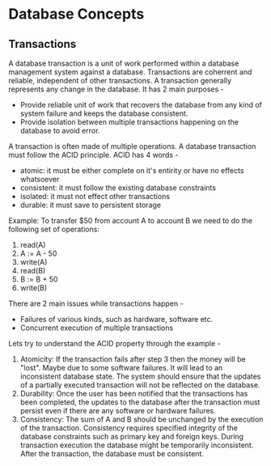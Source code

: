 # Database Concepts

## Transactions

A database transaction is a unit of work performed within a database management system against a database. Transactions are coherrent and reliable, independent of other transactions. A transaction generally represents any change in the database. It has 2 main purposes -

- Provide reliable unit of work that recovers the database from any kind of system failure and keeps the database consistent.
- Provide isolation between multiple transactions happening on the database to avoid error.

A transaction is often made of multiple operations. A database transaction must follow the ACID principle. ACID has 4 words -

- atomic: it must be either complete on it's entirity or have no effects whatsoever
- consistent: it must follow the existing database constraints
- isolated: it must not effect other transactions
- durable: it must save to persistent storage

Example: To transfer $50 from account A to account B we need to do the following set of operations:

1. read(A)
2. A := A - 50
3. write(A)
4. read(B)
5. B := B + 50
6. write(B)

There are 2 main issues while transactions happen -

- Failures of various kinds, such as hardware, software etc.
- Concurrent execution of multiple transactions

Lets try to understand the ACID property through the example -

1. Atomicity: If the transaction fails after step 3 then the money will be "lost". Maybe due to some software failures. It will lead to an inconsistent database state. The system should ensure that the updates of a partially executed transaction will not be reflected on the database.
2. Durability: Once the user has been notified that the transactions has been completed, the updates to the database after the transaction must persist even if there are any software or hardware failures.
3. Consistency: The sum of A and B should be unchanged by the execution of the transaction. Consistency requires specified integrity of the database constraints such as primary key and foreign keys. During transaction execution the database might be temporarily inconsistent. After the transaction, the database must be consistent.

